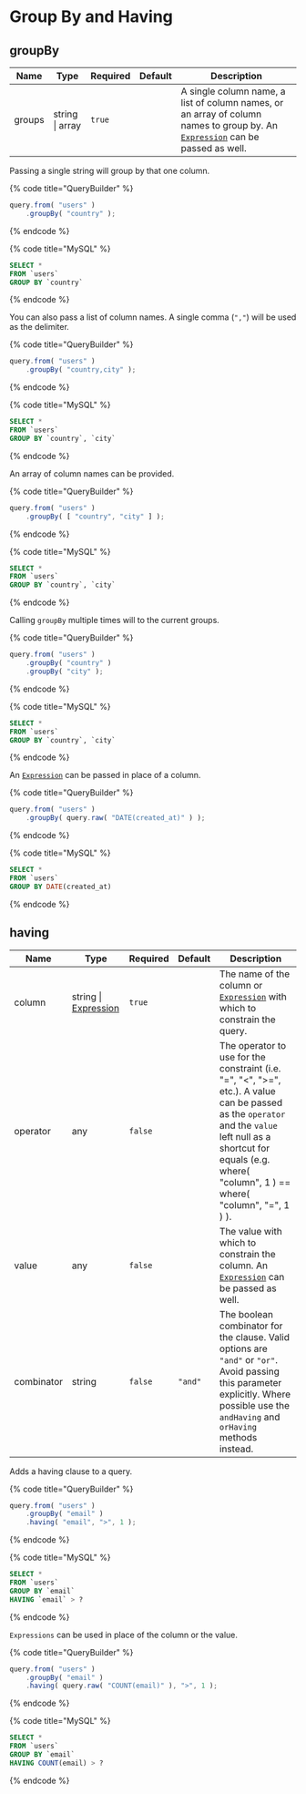 # Group By and Having

## groupBy

| Name   | Type            | Required | Default | Description                                                                                                                                          |
| ------ | --------------- | -------- | ------- | ---------------------------------------------------------------------------------------------------------------------------------------------------- |
| groups | string \| array | `true`   |         | A single column name, a list of column names, or an array of column names to group by.  An [`Expression`](raw-expressions.md) can be passed as well. |

Passing a single string will group by that one column.

{% code title="QueryBuilder" %}
```javascript
query.from( "users" )
    .groupBy( "country" );
```
{% endcode %}

{% code title="MySQL" %}
```sql
SELECT *
FROM `users`
GROUP BY `country`
```
{% endcode %}

You can also pass a list of column names.  A single comma (`","`) will be used as the delimiter.

{% code title="QueryBuilder" %}
```javascript
query.from( "users" )
    .groupBy( "country,city" );
```
{% endcode %}

{% code title="MySQL" %}
```sql
SELECT *
FROM `users`
GROUP BY `country`, `city`
```
{% endcode %}

An array of column names can be provided.

{% code title="QueryBuilder" %}
```javascript
query.from( "users" )
    .groupBy( [ "country", "city" ] );
```
{% endcode %}

{% code title="MySQL" %}
```sql
SELECT *
FROM `users`
GROUP BY `country`, `city`
```
{% endcode %}

Calling `groupBy` multiple times will to the current groups.

{% code title="QueryBuilder" %}
```javascript
query.from( "users" )
    .groupBy( "country" )
    .groupBy( "city" );
```
{% endcode %}

{% code title="MySQL" %}
```sql
SELECT *
FROM `users`
GROUP BY `country`, `city`
```
{% endcode %}

An [`Expression`](raw-expressions.md) can be passed in place of a column.

{% code title="QueryBuilder" %}
```javascript
query.from( "users" )
    .groupBy( query.raw( "DATE(created_at)" ) );
```
{% endcode %}

{% code title="MySQL" %}
```sql
SELECT *
FROM `users`
GROUP BY DATE(created_at)
```
{% endcode %}

## having

| Name       | Type                                       | Required | Default | Description                                                                                                                                                                                                               |
| ---------- | ------------------------------------------ | -------- | ------- | ------------------------------------------------------------------------------------------------------------------------------------------------------------------------------------------------------------------------- |
| column     | string \| [Expression](raw-expressions.md) | `true`   |         | The name of the column or [`Expression`](raw-expressions.md) with which to constrain the query.                                                                                                                           |
| operator   | any                                        | `false`  |         | The operator to use for the constraint (i.e. "=", "<", ">=", etc.). A value can be passed as the `operator` and the `value` left null as a shortcut for equals (e.g. where( "column", 1 ) == where( "column", "=", 1 ) ). |
| value      | any                                        | `false`  |         | The value with which to constrain the column.  An [`Expression`](raw-expressions.md) can be passed as well.                                                                                                               |
| combinator | string                                     | `false`  | `"and"` | The boolean combinator for the clause.  Valid options are `"and"` or `"or"`.  Avoid passing this parameter explicitly.  Where possible use the `andHaving` and `orHaving` methods instead.                                |

Adds a having clause to a query.

{% code title="QueryBuilder" %}
```javascript
query.from( "users" )
    .groupBy( "email" )
    .having( "email", ">", 1 );
```
{% endcode %}

{% code title="MySQL" %}
```sql
SELECT *
FROM `users`
GROUP BY `email`
HAVING `email` > ?
```
{% endcode %}

`Expressions` can be used in place of the column or the value.

{% code title="QueryBuilder" %}
```javascript
query.from( "users" )
    .groupBy( "email" )
    .having( query.raw( "COUNT(email)" ), ">", 1 );
```
{% endcode %}

{% code title="MySQL" %}
```sql
SELECT *
FROM `users`
GROUP BY `email`
HAVING COUNT(email) > ?
```
{% endcode %}
